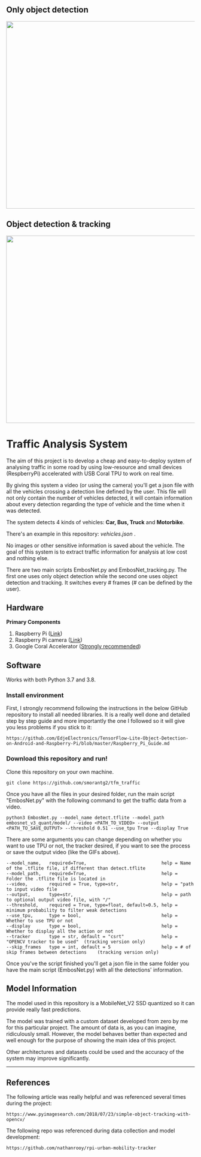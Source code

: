 
## Only object detection

<span>
  <img src='GIF_od.gif' width="888" height="500"> 
</span>

## Object detection & tracking
<span>
  <img src='GIF_csrt.gif' width="888" height="500">
</span>



# Traffic Analysis System

The aim of this project is to develop a cheap and easy-to-deploy system of analysing traffic in some road by using low-resource and small devices (RespberryPi) accelerated with USB Coral TPU to work on real time.

By giving this system a video (or using the camera) you'll get a json file with all the vehicles crossing a detection line defined by the user. This file will not only contain the number of vehicles detected, it will contain information about every detection regarding the type of vehicle and the time when it was detected.

The system detects 4 kinds of vehicles: **Car, Bus, Truck** and **Motorbike**.

There's an example in this repository: *vehicles.json* .

No images or other sensitive information is saved about the vehicle. The goal of this system is to extract traffic information for analysis at low cost and nothing else.

There are two main scripts EmbosNet.py and EmbosNet_tracking.py. The first one uses only object detection while the second one uses object detection and tracking. It switches every # frames (# can be defined by the user).


## Hardware
<b>Primary Components</b>
1) Raspberry Pi (<a target="_blank" href="https://www.raspberrypi.org/products/raspberry-pi-4-model-b"/>Link</a>)
2) Raspberry Pi camera (<a target="_blank" href="https://www.raspberrypi.org/products/camera-module-v2/">Link</a>)
3) Google Coral Accelerator (<a target="_blank" href="https://coral.ai/products/accelerator">Strongly recommended</a>)

## Software

Works with both Python 3.7 and 3.8.

### Install environment

First, I strongly recommend following the instructions in the below GitHub repository to install all needed libraries. 
It is a really well done and detailed step by step guide and more importantly the one I followed so it will give you less problems if you stick to it:
```
https://github.com/EdjeElectronics/TensorFlow-Lite-Object-Detection-on-Android-and-Raspberry-Pi/blob/master/Raspberry_Pi_Guide.md
```
### Download this repository and run!

Clone this repository on your own machine.

```
git clone https://github.com/smorantg2/tfm_traffic
```
Once you have all the files in your desired folder, run the main script "EmbosNet.py" with the following command to get the traffic data from a video.

```
python3 EmbosNet.py --model_name detect.tflite --model_path embosnet_v3_quant/model/ --video <PATH_TO_VIDEO> --output <PATH_TO_SAVE_OUTPUT> --threshold 0.51 --use_tpu True --display True
```

There are some arguments you can change depending on whether you want to use TPU or not, the tracker desired, if you want to see the process or save the output video (like the GIFs above).

```
--model_name,   required=True,                            help = Name of the .tflite file, if different than detect.tflite
--model_path,   required=True,                            help = Folder the .tflite file is located in
--video,        required = True, type=str,                help = "path to input video file
--output,       type=str,                                 help = path to optional output video file, with "/"
--threshold,    required = True, type=float, default=0.5, help = minimum probability to filter weak detections
--use_tpu,      type = bool,                              help = Whether to use TPU or not
--display       type = bool,                              help = Whether to display all the action or not
--tracker       type = str, default = "csrt"              help = "OPENCV tracker to be used"  (tracking version only)
--skip_frames   type = int, default = 5                   help = # of skip frames between detections    (tracking version only)
```

Once you've the script finished you'll get a json file in the same folder you have the main script (EmbosNet.py) with all the detections' information.

## Model Information

The model used in this repository is a MobileNet_V2 SSD quantized so it can provide really fast predictions. 

The model was trained with a custom dataset developed from zero by me for this particular project. 
The amount of data is, as you can imagine, ridiculously small. However, the model behaves better than expected and well enough for the purpose of showing the main idea of this project.

Other architectures and datasets could be used and the accuracy of the system may improve significantly.



--------------------------------------------------------------------------------------------------------------------------------

## References

The following article was really helpful and was referenced several times during the project:

```
https://www.pyimagesearch.com/2018/07/23/simple-object-tracking-with-opencv/
```

The following repo was referenced during data collection and model development:
```
https://github.com/nathanrooy/rpi-urban-mobility-tracker
```

